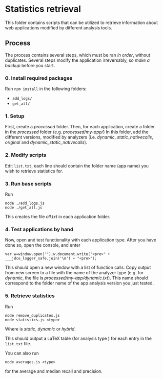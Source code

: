 # Statistics retrieval
This folder contains scripts that can be utilized to retrieve information about web applications modified by different analysis tools.



## Process
The process contains several steps, which must be ran *in order*, without duplicates.
Several steps modify the application irreversably, so *make a backup* before you start.


### 0. Install required packages
Run `npm install` in the following folders:

+ `add_logs/`
+ `get_all/`


### 1. Setup
First, create a _processed_ folder.
Then, for each application, create a folder in the _processed_ folder (e.g. _processed/my-app/_)
In this folder, add the different versions, modified by analyzers (i.e. _dynamic_, _static_nativecalls_, _original_ and _dynamic_static_nativecalls_).


### 2. Modify scripts
Edit `list.txt`, each line should contain the folder name (app name) you wish to retrieve statistics for.


### 3. Run base scripts
Run
```
node ./add_logs.js
node ./get_all.js
```
This creates the file _all.txt_ in each application folder.


### 4. Test applications by hand
Now, open and test functionality with each application type. After you have done so, open the console, and enter
```
var w=window.open('');w.document.write("<pre>" + ___jdce_logger_safe.join('\n') + "<pre>");
```
This should open a new window with a list of function calls. Copy output from new screen to a file with the name of the analyzer type (e.g. for _dynamic_, the file is _processed/my-app/dynamic.txt_).
This name should correspond to the folder name of the app analysis version you just tested.



### 5. Retrieve statistics
Run
```
node remove_duplicates.js
node statistics.js <type>
```
Where _<type>_ is _static_, _dynamic_ or _hybrid_.

This should output a LaTeX table (for analysis type _<type>_) for each entry in the `list.txt` file.

You can also run
```
node averages.js <type>
```
for the average and median recall and precision.
